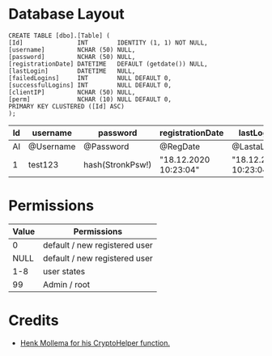 
# Database Layout

    CREATE TABLE [dbo].[Table] (
    [Id]               INT        IDENTITY (1, 1) NOT NULL,
    [username]         NCHAR (50) NULL,
    [password]         NCHAR (50) NULL,
    [registrationDate] DATETIME   DEFAULT (getdate()) NULL,
    [lastLogin]        DATETIME   NULL,
    [failedLogins]     INT        NULL DEFAULT 0,
    [successfulLogins] INT        NULL DEFAULT 0,
    [clientIP]         NCHAR (50) NULL,
    [perm]             NCHAR (10) NULL DEFAULT 0,
    PRIMARY KEY CLUSTERED ([Id] ASC) 
    );


|Id|username|password|registrationDate|lastLogin|failedLogins|successfulLogins|clientIP|perm|
|--|--|--|--|--|--|--|--|--|
|AI|@Username|@Password|@RegDate|@LastaLogin|@FLogins|@SLogins|@CIp|@Perm|
|1|test123|hash(StronkPsw!)|"18.12.2020 10:23:04"|"18.12.2020 10:23:04"|0|123|XXX.XXX.XXX.XXX|0|


# Permissions

|Value  | Permissions |
|--|--|
|0| default / new registered user |
|NULL| default / new registered user |
|1-8| user states
|99|Admin / root

 # Credits
 - [Henk Mollema for his CryptoHelper function.](https://github.com/henkmollema/CryptoHelper)

